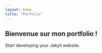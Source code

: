 ```yaml
---
layout: home
title: "Porfolio"
---
```


## Bienvenue sur mon portfolio !

Start developing your Jekyll website.
